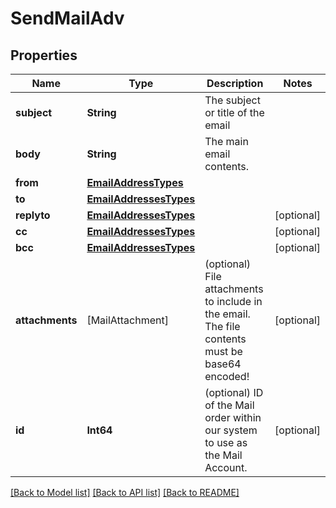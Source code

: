 # SendMailAdv

## Properties
Name | Type | Description | Notes
------------ | ------------- | ------------- | -------------
**subject** | **String** | The subject or title of the email | 
**body** | **String** | The main email contents. | 
**from** | [**EmailAddressTypes**](EmailAddressTypes.md) |  | 
**to** | [**EmailAddressesTypes**](EmailAddressesTypes.md) |  | 
**replyto** | [**EmailAddressesTypes**](EmailAddressesTypes.md) |  | [optional] 
**cc** | [**EmailAddressesTypes**](EmailAddressesTypes.md) |  | [optional] 
**bcc** | [**EmailAddressesTypes**](EmailAddressesTypes.md) |  | [optional] 
**attachments** | [MailAttachment] | (optional) File attachments to include in the email.  The file contents must be base64 encoded! | [optional] 
**id** | **Int64** | (optional)  ID of the Mail order within our system to use as the Mail Account. | [optional] 

[[Back to Model list]](../README.md#documentation-for-models) [[Back to API list]](../README.md#documentation-for-api-endpoints) [[Back to README]](../README.md)


